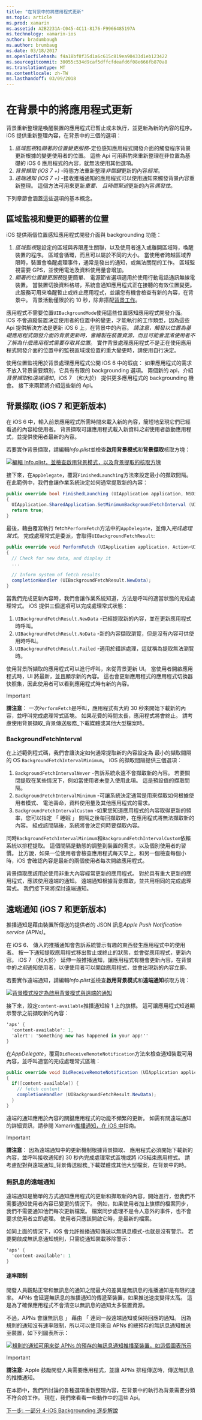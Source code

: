 ```yaml
---
title: "在背景中的將應用程式更新"
ms.topic: article
ms.prod: xamarin
ms.assetid: A2B2231A-C045-4C11-8176-F9966485197A
ms.technology: xamarin-ios
author: bradumbaugh
ms.author: brumbaug
ms.date: 03/18/2017
ms.openlocfilehash: f4a18bf8f35d1a6c615c819ea90433d1eb123422
ms.sourcegitcommit: 30055c534d9caf5dffcfdeafd6f08e666fb870a8
ms.translationtype: MT
ms.contentlocale: zh-TW
ms.lasthandoff: 03/09/2018
---
```

# <a name="updating-an-application-in-the-background"></a>在背景中的將應用程式更新

背景重新整理是喚醒裝置的應用程式已暫止或未執行，並更新為新的內容的程序。 iOS 提供重新整理內容，在背景中的三個的選項：

1.  *區域監視*和*顯著的位置變更服務*-定位感知應用程式開發介面的觸發程序背景更新根據的變更使用者的位置。 這些 Api 可用斟酌來重新整理在非位置為基礎的 iOS 6 應用程式的內容，就無法使用其他選項。
1.  *背景擷取 (iOS 7 +)* -時態方法重新整理*非關鍵*更新的內容*經常*。
1.  *遠端通知 (iOS 7 +)* -接收推播通知的應用程式可以使用通知來觸發背景內容重新整理。 這個方法可用來更新*重要、 且時間緊迫*更新的內容*偶發性*。


下列章節會涵蓋這些選項的基本概念。

## <a name="region-monitoring-and-significant-location-changes"></a>區域監視和變更的顯著的位置

iOS 提供兩個位置感知應用程式開發介面與 backgrounding 功能：

1.  *區域監視*是設定的區域與界限產生關聯，以及使用者進入或離開區域時，喚醒裝置的程序。 區域會循環，而且可以屬於不同的大小。 當使用者跨越區域界限時，裝置會喚醒處理事件，通常是發出的通知，或無法關閉的工作。 區域監視需要 GPS，並使用電池及資料使用量會增加。
1.  *顯著的位置變更服務*是更簡單、 電源節省選項適用於使用行動電話通訊無線電裝置。 當裝置切換資料格塔，系統會通知應用程式正在接聽的有效位置變更。 此服務可用來喚醒暫止或終止應用程式，並讓您有機會檢查有新的內容，在背景中。 背景活動僅限於約 10 秒，除非搭配[背景工作](~/ios/app-fundamentals/backgrounding/ios-backgrounding-techniques/ios-backgrounding-with-tasks.md)。


應用程式不需要位置`UIBackgroundMode`使用這些位置感知應用程式開發介面。 IOS 不會追蹤裝置決定使用者的位置中的變更，才能執行的工作類型，因為這些 Api 提供解決方法是更新 iOS 6 上，在背景中的內容。 *請注意，觸發以位置為基礎應用程式開發介面的背景更新時，會繪製在裝置資源，而且可能會混淆使用者不了解為什麼應用程式需要存取其位置*。 實作背景處理應用程式不是正在使用應用程式開發介面的位置中的監視區域或位置的重大變更時，請使用自行決定。

使用位置監視用於背景處理應用程式公開 iOS 6 中的瑕疵： 如果應用程式的需求不放入背景需要類別，它具有有限的 backgrounding 選項。 兩個新的 api，介紹*背景擷取*和*遠端通知*，iOS 7 （和大於） 提供更多應用程式的 backgrounding 機會。 接下來兩節將介紹這些新的 Api。

<a name="background_fetch" />

## <a name="background-fetch-ios-7-and-greater"></a>背景擷取 (iOS 7 和更新版本)

在 iOS 6 中，輸入前景應用程式所需時間來載入新的內容，簡短地呈現它們已經看過的內容給使用者。 背景擷取可讓應用程式載入新資料*之前*使用者啟動應用程式，並提供使用者最新的內容。

若要實作背景擷取，請編輯*Info.plist*並檢查**啟用背景模式**和**背景擷取**核取方塊：

 [![](updating-an-application-in-the-background-images/fetch.png "編輯 Info.plist，並檢查啟用背景模式，以及背景提取的核取方塊")](updating-an-application-in-the-background-images/fetch.png#lightbox)

接下來，在`AppDelegate`，覆寫`FinishedLaunching`方法來設定最小的擷取間隔。 在此範例中，我們會讓作業系統決定如何通常提取新的內容：

```csharp
public override bool FinishedLaunching (UIApplication application, NSDictionary launchOptions)
{
  UIApplication.SharedApplication.SetMinimumBackgroundFetchInterval (UIApplication.BackgroundFetchIntervalMinimum);
  return true;
}
```

最後，藉由覆寫執行 fetch`PerformFetch`方法中的`AppDelegate`，並傳入*完成處理常式*。 完成處理常式是委派，會取得`UIBackgroundFetchResult`:

```csharp
public override void PerformFetch (UIApplication application, Action<UIBackgroundFetchResult> completionHandler)
{
  // Check for new data, and display it
  ...
  
  // Inform system of fetch results
  completionHandler (UIBackgroundFetchResult.NewData);
}
```

當我們完成更新內容時，我們會讓作業系統知道，方法是呼叫的適當狀態的完成處理常式。 iOS 提供三個選項可以完成處理常式狀態：

1.  `UIBackgroundFetchResult.NewData` -已經提取新的內容，並在更新應用程式時呼叫。
1.  `UIBackgroundFetchResult.NoData` -新的內容擷取瀏覽，但是沒有內容可供使用時呼叫。
1.  `UIBackgroundFetchResult.Failed` -適用於錯誤處理，這就稱為提取無法瀏覽時。


使用背景所擷取的應用程式可以進行呼叫，來從背景更新 UI。 當使用者開啟應用程式時，UI 將最新，並且顯示新的內容。 這也會更新應用程式的應用程式切換器快照集，因此使用者可以看到應用程式時有新的內容。

> [!IMPORTANT]
> **請注意**： 一次`PerformFetch`是呼叫，應用程式有大約 30 秒來開始下載新的內容，並呼叫完成處理常式區塊。 如果花費的時間太長，應用程式將會終止。 請考慮使用背景擷取_背景傳送服務_下載媒體或其他大型檔案時。


### <a name="backgroundfetchinterval"></a>BackgroundFetchInterval

在上述範例程式碼，我們會讓決定如何通常提取新的內容設定為 最小的擷取間隔的 OS `BackgroundFetchIntervalMinimum`。 iOS 的擷取間隔提供三個選項：

1.  `BackgroundFetchIntervalNever` -告訴系統永遠不會擷取新的內容。 若要關閉提取在某些情況下，例如當使用者未登入使用此項。 這是預設值的擷取間隔。 
1.  `BackgroundFetchIntervalMinimum` -可讓系統決定通常是用來擷取如何根據使用者模式、 電池壽命，資料使用量及其他應用程式的需求。
1.  `BackgroundFetchIntervalCustom` -如果您知道應用程式的內容取得更新的頻率，您可以指定 「 睡眠 」 間隔之後每回擷取時，在應用程式將無法擷取新的內容。 組成該間隔後，系統將會決定何時要擷取內容。


同時`BackgroundFetchIntervalMinimum`和`BackgroundFetchIntervalCustom`依賴系統以排程提取。 這個間隔是動態的調整到裝置的需求，以及個別使用者的習慣。 比方說，如果一位使用者會檢查應用程式每天早上，和另一個檢查每個小時，iOS 會確認內容是最新的兩個使用者每次開啟應用程式。

背景擷取應該用於使用非重大內容經常更新的應用程式。 對於具有重大更新的應用程式，應該使用遠端的通知。 遠端通知根據背景擷取，並共用相同的完成處理常式。 我們接下來將探討遠端通知。

 <a name="remote_notifications" />


## <a name="remote-notifications-ios-7-and-greater"></a>遠端通知 (iOS 7 和更新版本)

推播通知是藉由裝置所傳送的提供者的 JSON 訊息*Apple Push Notification service (APNs)*。

在 iOS 6、 傳入的推播通知會告訴系統警示有趣的東西發生應用程式中的使用者。 按一下通知提取應用程式移出暫止或終止的狀態，並會從應用程式，更新內容。 iOS 7 （和大於） 延伸一般推播通知，讓應用程式有機會更新內容，在背景中的*之前*通知使用者，以便使用者可以開啟應用程式，並會出現新的內容立即。

若要實作遠端通知，請編輯*Info.plist*並檢查**啟用背景模式**和**遠端通知**核取方塊：

 [![](updating-an-application-in-the-background-images/remote.png "背景模式設定為啟用背景模式與遠端的通知")](updating-an-application-in-the-background-images/remote.png#lightbox)

接下來，設定`content-available`推播通知給 1 上的旗標。 這可讓應用程式知道顯示警示之前擷取新的內容：

```csharp
'aps' {
  'content-available': 1,
  'alert': 'Something new has happened in your app!''
}
```

在*AppDelegate*，覆寫`DidReceiveRemoteNotification`方法來檢查通知裝載可用內容，並呼叫適當的完成處理常式區塊：

```csharp
public override void DidReceiveRemoteNotification (UIApplication application, NSDictionary userInfo, Action<UIBackgroundFetchResult> completionHandler)
{
  if([content-available]) {
    // fetch content
    completionHandler (UIBackgroundFetchResult.NewData);
  }
}
```

遠端的通知應用於內容的關鍵應用程式的功能不頻繁的更新。 如需有關遠端通知的詳細資訊，請參閱 Xamarin[推播通知，在 iOS 中](~/ios/platform/user-notifications/deprecated/remote-notifications-in-ios.md)指南。

> [!IMPORTANT]
> **請注意**： 因為遠端通知中的更新機制根據背景擷取、 應用程式必須開始下載新的內容，並呼叫接收通知的 30 秒內完成處理常式區塊或將 iOS結束應用程式。 請考慮配對與遠端通知_背景傳送服務_下載媒體或其他大型檔案，在背景中的時。


### <a name="silent-remote-notifications"></a>無訊息的遠端通知

遠端通知是簡單的方式通知應用程式的更新和擷取新的內容，開始進行，但我們不需要通知使用者內容已變更的情況下。 例如，如果使用者加上旗標的檔案同步，我們不需要通知他們每次更新檔案。 檔案同步處理不是令人意外的事件，也不會要求使用者立即處理。 使用者只應該開啟它時，是最新的檔案。

如同上面的情況下，iOS 會允許推播通知傳送以無訊息模式-也就是沒有警示。 若要開啟成無訊息通知規則，只需從通知裝載移除警示：

```csharp
'aps' {
  'content-available': 1
}
```

#### <a name="rate-limits"></a>速率限制

開發人員觀點正常和無訊息的通知之間最大的差異是無訊息的推播通知是有限的速率。 APNs 會延遲無訊息的推播通知的傳遞至裝置，如果推送速度變得太高。 這是為了確保應用程式不會清空以無訊息的通知太多裝置資源。

不過，APNs 會讓無訊息 」 藉由 「 連同一般遠端通知或保持回應的通知。 因為規則的通知沒有速率限制，所以可以使用來自 APNs 的總預存的無訊息通知推送至裝置，如下列圖表所示：

 [![](updating-an-application-in-the-background-images/silent.png "規則的通知可用來從 APNs 的預存的無訊息通知推播至裝置，如這個圖表所示")](updating-an-application-in-the-background-images/silent.png#lightbox)

> [!IMPORTANT]
> **請注意**: Apple 鼓勵開發人員需要應用程式，並讓 APNs 排程傳送時，傳送無訊息的推播通知。


在本節中，我們所討論的各種選項重新整理內容，在背景中的執行為背景需要分類不符合的工作。 現在，我們來看看一些動作中的這些 Api。

 [下一步: 一部分 4-iOS Backgrounding 逐步解說](~/ios/app-fundamentals/backgrounding/ios-backgrounding-walkthroughs/index.md)
